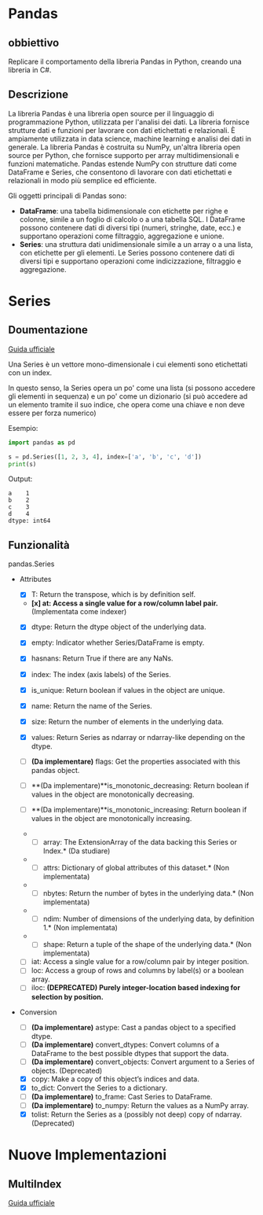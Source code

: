 # Pandas

## obbiettivo

Replicare il comportamento della libreria Pandas in Python, creando una libreria in C#.

## Descrizione

La libreria Pandas è una libreria open source per il linguaggio di programmazione Python, utilizzata per l'analisi dei dati. La libreria fornisce strutture dati e funzioni per lavorare con dati etichettati e relazionali. È ampiamente utilizzata in data science, machine learning e analisi dei dati in generale.
La libreria Pandas è costruita su NumPy, un'altra libreria open source per Python, che fornisce supporto per array multidimensionali e funzioni matematiche. Pandas estende NumPy con strutture dati come DataFrame e Series, che consentono di lavorare con dati etichettati e relazionali in modo più semplice ed efficiente.

Gli oggetti principali di Pandas sono:
- **DataFrame**: una tabella bidimensionale con etichette per righe e colonne, simile a un foglio di calcolo o a una tabella SQL. I DataFrame possono contenere dati di diversi tipi (numeri, stringhe, date, ecc.) e supportano operazioni come filtraggio, aggregazione e unione.
- **Series**: una struttura dati unidimensionale simile a un array o a una lista, con etichette per gli elementi. Le Series possono contenere dati di diversi tipi e supportano operazioni come indicizzazione, filtraggio e aggregazione.

# Series

## Doumentazione

[Guida ufficiale](https://pandas.pydata.org/docs/reference/series.html)

Una Series è un vettore mono-dimensionale i cui elementi sono etichettati con un index.

In questo senso, la Series opera un po' come una lista (si possono accedere gli elementi in sequenza) e un po' come un dizionario (si può accedere ad un elemento tramite il suo indice, che opera come una chiave e non deve essere per forza numerico)

Esempio:

```python
import pandas as pd

s = pd.Series([1, 2, 3, 4], index=['a', 'b', 'c', 'd'])
print(s)
```

Output:
```
a    1
b    2
c    3
d    4
dtype: int64
```

## Funzionalità

pandas.Series

 - Attributes

   * [x] T:                        Return the transpose, which is by definition self.
   * **[x] at:                       Access a single value for a row/column label pair.**  (Implementata come indexer)
   * [x] dtype:                    Return the dtype object of the underlying data.
   * [x] empty:                    Indicator whether Series/DataFrame is empty.
   * [x] hasnans:                  Return True if there are any NaNs.
   * [x] index:                    The index (axis labels) of the Series.
   * [x] is_unique:                Return boolean if values in the object are unique.
   * [x] name:                     Return the name of the Series.
   * [x] size:                     Return the number of elements in the underlying data.
   * [x] values:                   Return Series as ndarray or ndarray-like depending on the dtype.

   * [ ] **(Da implementare)** flags:                    Get the properties associated with this pandas object.  
   * [ ] **(Da implementare)**is_monotonic_decreasing:  Return boolean if values in the object are monotonically decreasing.
   * [ ] **(Da implementare)**is_monotonic_increasing:  Return boolean if values in the object are monotonically increasing.

   * *[ ] array:                    The ExtensionArray of the data backing this Series or Index.*  (Da studiare)
   * *[ ] attrs:                    Dictionary of global attributes of this dataset.*  (Non implementata)
   * *[ ] nbytes:                   Return the number of bytes in the underlying data.*  (Non implementata)
   * *[ ] ndim:                     Number of dimensions of the underlying data, by definition 1.*  (Non implementata)
   * *[ ] shape:                    Return a tuple of the shape of the underlying data.*  (Non implementata)

   * [ ] iat:                      Access a single value for a row/column pair by integer position.
   * [ ] loc:                      Access a group of rows and columns by label(s) or a boolean array.
   * [ ] iloc:                     **(DEPRECATED) Purely integer-location based indexing for selection by position.**

 - Conversion

   * [ ] **(Da implementare)** astype:                   Cast a pandas object to a specified dtype.
   * [ ] **(Da implementare)** convert_dtypes:           Convert columns of a DataFrame to the best possible dtypes that support the data.
   * [ ] **(Da implementare)** convert_objects:          Convert argument to a Series of objects.  (Deprecated)
   * [x] copy:                     Make a copy of this object’s indices and data.
   * [x] to_dict:                 Convert the Series to a dictionary.
   * [ ] **(Da implementare)** to_frame:                Cast Series to DataFrame.
   * [ ] **(Da implementare)** to_numpy:                Return the values as a NumPy array.
   * [x] tolist:                  Return the Series as a (possibly not deep) copy of ndarray.  (Deprecated)
   
# Nuove Implementazioni

## MultiIndex

[Guida ufficiale](https://pandas.pydata.org/docs/reference/api/pandas.MultiIndex.html)